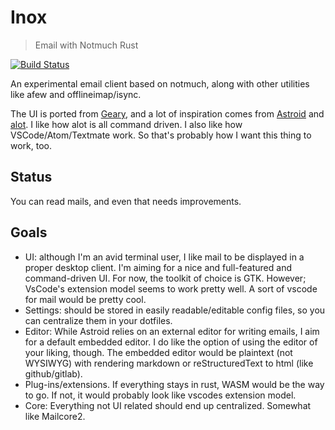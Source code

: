 # Inox

> Email with Notmuch Rust

[![Build Status](https://travis-ci.org/vhdirk/inox.svg?branch=master)](https://travis-ci.org/vhdirk/inox)

An experimental email client based on notmuch, along with other utilities like
afew and offlineimap/isync.

The UI is ported from [Geary](https://wiki.gnome.org/Apps/Geary), and a lot of inspiration comes from [Astroid](https://github.com/astroidmail/astroid) and [alot](https://github.com/pazz/alot).
I like how alot is all command driven. I also like how VSCode/Atom/Textmate work.
So that's probably how I want this thing to work, too.

## Status

You can read mails, and even that needs improvements.

## Goals

* UI: although I'm an avid terminal user, I like mail to be displayed in a proper
  desktop client. I'm aiming for a nice and full-featured and command-driven UI.
  For now, the toolkit of choice is GTK. However; VsCode's extension model
  seems to work pretty well. A sort of vscode for mail would be pretty cool.
* Settings: should be stored in easily readable/editable config files,
  so you can centralize them in your dotfiles.
* Editor: While Astroid relies on an external editor for writing emails, I aim for a
  default embedded editor. I do like the option of using the editor of your
  liking, though.
  The embedded editor would be plaintext (not WYSIWYG) with rendering markdown
  or reStructuredText to html (like github/gitlab).
* Plug-ins/extensions. If everything stays in rust, WASM would be the way to go.
  If not, it would probably look like vscodes extension model.
* Core: Everything not UI related should end up centralized. Somewhat like
  Mailcore2.

